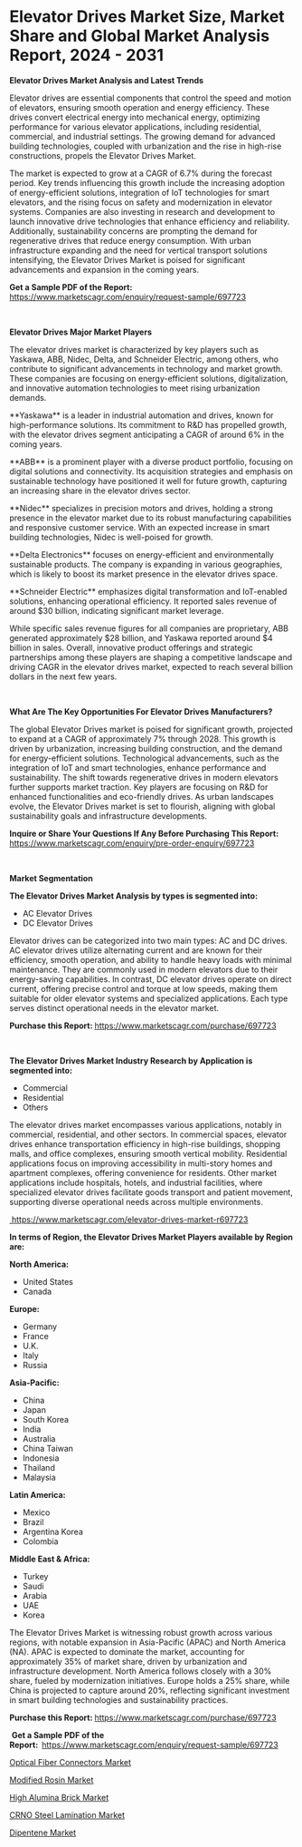 <p><h1>Elevator Drives Market Size, Market Share and Global Market Analysis Report, 2024 - 2031</h1></p><p><strong>Elevator Drives Market Analysis and Latest Trends</strong></p>
<p><p>Elevator drives are essential components that control the speed and motion of elevators, ensuring smooth operation and energy efficiency. These drives convert electrical energy into mechanical energy, optimizing performance for various elevator applications, including residential, commercial, and industrial settings. The growing demand for advanced building technologies, coupled with urbanization and the rise in high-rise constructions, propels the Elevator Drives Market.</p><p>The market is expected to grow at a CAGR of 6.7% during the forecast period. Key trends influencing this growth include the increasing adoption of energy-efficient solutions, integration of IoT technologies for smart elevators, and the rising focus on safety and modernization in elevator systems. Companies are also investing in research and development to launch innovative drive technologies that enhance efficiency and reliability. Additionally, sustainability concerns are prompting the demand for regenerative drives that reduce energy consumption. With urban infrastructure expanding and the need for vertical transport solutions intensifying, the Elevator Drives Market is poised for significant advancements and expansion in the coming years.</p></p>
<p><strong>Get a Sample PDF of the Report:&nbsp;</strong> <a href="https://www.marketscagr.com/enquiry/request-sample/697723?utm_campaign=1267&utm_medium=2&utm_source=Github&utm_content=ia&utm_term=29092024&utm_id=elevator-drives">https://www.marketscagr.com/enquiry/request-sample/697723</a></p>
<p>&nbsp;</p>
<p><strong>Elevator Drives Major Market Players</strong></p>
<p><p>The elevator drives market is characterized by key players such as Yaskawa, ABB, Nidec, Delta, and Schneider Electric, among others, who contribute to significant advancements in technology and market growth. These companies are focusing on energy-efficient solutions, digitalization, and innovative automation technologies to meet rising urbanization demands.</p><p>**Yaskawa** is a leader in industrial automation and drives, known for high-performance solutions. Its commitment to R&D has propelled growth, with the elevator drives segment anticipating a CAGR of around 6% in the coming years.</p><p>**ABB** is a prominent player with a diverse product portfolio, focusing on digital solutions and connectivity. Its acquisition strategies and emphasis on sustainable technology have positioned it well for future growth, capturing an increasing share in the elevator drives sector.</p><p>**Nidec** specializes in precision motors and drives, holding a strong presence in the elevator market due to its robust manufacturing capabilities and responsive customer service. With an expected increase in smart building technologies, Nidec is well-poised for growth.</p><p>**Delta Electronics** focuses on energy-efficient and environmentally sustainable products. The company is expanding in various geographies, which is likely to boost its market presence in the elevator drives space.</p><p>**Schneider Electric** emphasizes digital transformation and IoT-enabled solutions, enhancing operational efficiency. It reported sales revenue of around $30 billion, indicating significant market leverage.</p><p>While specific sales revenue figures for all companies are proprietary, ABB generated approximately $28 billion, and Yaskawa reported around $4 billion in sales. Overall, innovative product offerings and strategic partnerships among these players are shaping a competitive landscape and driving CAGR in the elevator drives market, expected to reach several billion dollars in the next few years.</p></p>
<p>&nbsp;</p>
<p><strong>What Are The Key Opportunities For Elevator Drives Manufacturers?</strong></p>
<p><p>The global Elevator Drives market is poised for significant growth, projected to expand at a CAGR of approximately 7% through 2028. This growth is driven by urbanization, increasing building construction, and the demand for energy-efficient solutions. Technological advancements, such as the integration of IoT and smart technologies, enhance performance and sustainability. The shift towards regenerative drives in modern elevators further supports market traction. Key players are focusing on R&D for enhanced functionalities and eco-friendly drives. As urban landscapes evolve, the Elevator Drives market is set to flourish, aligning with global sustainability goals and infrastructure developments.</p></p>
<p><strong>Inquire or Share Your Questions If Any Before Purchasing This Report:</strong> <a href="https://www.marketscagr.com/enquiry/pre-order-enquiry/697723?utm_campaign=1267&utm_medium=2&utm_source=Github&utm_content=ia&utm_term=29092024&utm_id=elevator-drives">https://www.marketscagr.com/enquiry/pre-order-enquiry/697723</a></p>
<p>&nbsp;</p>
<p><strong>Market Segmentation</strong></p>
<p><strong>The Elevator Drives Market Analysis by types is segmented into:</strong></p>
<p><ul><li>AC Elevator Drives</li><li>DC Elevator Drives</li></ul></p>
<p><p>Elevator drives can be categorized into two main types: AC and DC drives. AC elevator drives utilize alternating current and are known for their efficiency, smooth operation, and ability to handle heavy loads with minimal maintenance. They are commonly used in modern elevators due to their energy-saving capabilities. In contrast, DC elevator drives operate on direct current, offering precise control and torque at low speeds, making them suitable for older elevator systems and specialized applications. Each type serves distinct operational needs in the elevator market.</p></p>
<p><strong>Purchase this Report:&nbsp;</strong><a href="https://www.marketscagr.com/purchase/697723?utm_campaign=1267&utm_medium=2&utm_source=Github&utm_content=ia&utm_term=29092024&utm_id=elevator-drives">https://www.marketscagr.com/purchase/697723</a></p>
<p>&nbsp;</p>
<p><strong>The Elevator Drives Market Industry Research by Application is segmented into:</strong></p>
<p><ul><li>Commercial</li><li>Residential</li><li>Others</li></ul></p>
<p><p>The elevator drives market encompasses various applications, notably in commercial, residential, and other sectors. In commercial spaces, elevator drives enhance transportation efficiency in high-rise buildings, shopping malls, and office complexes, ensuring smooth vertical mobility. Residential applications focus on improving accessibility in multi-story homes and apartment complexes, offering convenience for residents. Other market applications include hospitals, hotels, and industrial facilities, where specialized elevator drives facilitate goods transport and patient movement, supporting diverse operational needs across multiple environments.</p></p>
<p><a href="https://www.marketscagr.com/elevator-drives-market-r697723?utm_campaign=1267&utm_medium=2&utm_source=Github&utm_content=ia&utm_term=29092024&utm_id=elevator-drives">&nbsp;https://www.marketscagr.com/elevator-drives-market-r697723</a></p>
<p><strong>In terms of Region, the Elevator Drives Market Players available by Region are:</strong></p>
<p>
    <p> <strong> North America: </strong>
        <ul>
            <li>United States</li>
            <li>Canada</li>
        </ul>
        </p> 
    <p> <strong> Europe: </strong>
        <ul>
            <li>Germany</li>
            <li>France</li>
            <li>U.K.</li>
            <li>Italy</li>
            <li>Russia</li>
        </ul>
        </p> 
    <p> <strong> Asia-Pacific: </strong>
        <ul>
            <li>China</li>
            <li>Japan</li>
            <li>South Korea</li>
            <li>India</li>
            <li>Australia</li>
            <li>China Taiwan</li>
            <li>Indonesia</li>
            <li>Thailand</li>
            <li>Malaysia</li>
        </ul>
        </p> 
    <p> <strong> Latin America: </strong>
        <ul>
            <li>Mexico</li>
            <li>Brazil</li>
            <li>Argentina Korea</li>
            <li>Colombia</li>
        </ul>
        </p> 
    <p> <strong> Middle East & Africa: </strong>
        <ul>
            <li>Turkey</li>
            <li>Saudi</li>
            <li>Arabia</li>
            <li>UAE</li>
            <li>Korea</li>
        </ul>
    </p>
    </p>
<p><p>The Elevator Drives Market is witnessing robust growth across various regions, with notable expansion in Asia-Pacific (APAC) and North America (NA). APAC is expected to dominate the market, accounting for approximately 35% of market share, driven by urbanization and infrastructure development. North America follows closely with a 30% share, fueled by modernization initiatives. Europe holds a 25% share, while China is projected to capture around 20%, reflecting significant investment in smart building technologies and sustainability practices.</p></p>
<p><strong>Purchase this Report: </strong><a href="https://www.marketscagr.com/purchase/697723?utm_campaign=1267&utm_medium=2&utm_source=Github&utm_content=ia&utm_term=29092024&utm_id=elevator-drives">https://www.marketscagr.com/purchase/697723</a></p>
<p>&nbsp;<strong>Get a Sample PDF of the Report:&nbsp;&nbsp;</strong><a href="https://www.marketscagr.com/enquiry/request-sample/697723?utm_campaign=1267&utm_medium=2&utm_source=Github&utm_content=ia&utm_term=29092024&utm_id=elevator-drives">https://www.marketscagr.com/enquiry/request-sample/697723</a></p>
<p><strong></strong></p>
<p><p><a href="https://issuu.com/reportprime-2/docs/optical-fiber-connectors-market-siz_e7b84c19fda394?utm_campaign=1267&utm_medium=2&utm_source=Github&utm_content=ia&utm_term=29092024&utm_id=elevator-drives">Optical Fiber Connectors Market</a></p><p><a href="https://www.linkedin.com/pulse/booming-modified-rosin-market-sector-analysis-growth-projections-oqbsc?utm_campaign=1267&utm_medium=2&utm_source=Github&utm_content=ia&utm_term=29092024&utm_id=elevator-drives">Modified Rosin Market</a></p><p><a href="https://www.linkedin.com/pulse/strategic-market-insights-navigating-global-high-alumina-brick-pkbuc?utm_campaign=1267&utm_medium=2&utm_source=Github&utm_content=ia&utm_term=29092024&utm_id=elevator-drives">High Alumina Brick Market</a></p><p><a href="https://issuu.com/reportprime-2/docs/crno-steel-lamination-market-size-2_07496253a279a7?utm_campaign=1267&utm_medium=2&utm_source=Github&utm_content=ia&utm_term=29092024&utm_id=elevator-drives">CRNO Steel Lamination Market</a></p><p><a href="https://www.linkedin.com/pulse/how-regions-adapting-dipentene-market-global-trends-overview-q19lc?utm_campaign=1267&utm_medium=2&utm_source=Github&utm_content=ia&utm_term=29092024&utm_id=elevator-drives">Dipentene Market</a></p></p>